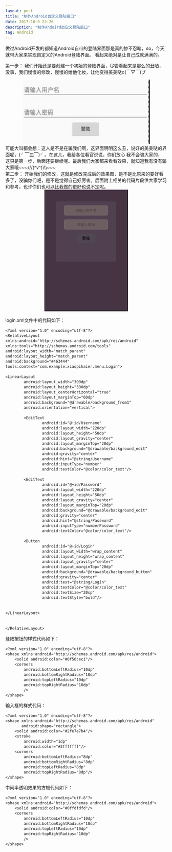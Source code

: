 ```yaml
---
layout: post
title: "制作Android自定义登陆窗口"
date: 2017-10-9 22:26
description: "制作Andoird自定义登陆窗口"
tag: Android
---
```


做过Android开发的都知道Android自带的登陆界面那是真的惨不忍睹，so，今天就带大家来实现自定义的Android登陆界面。
看起来绝对是让自己成就满满的。

第一步：
我们开始还是要创建一个初始的登陆界面，尽管看起来是那么的丑陋，没事，我们慢慢的修改，慢慢的给他化妆，让他变得美美哒o(*￣▽￣*)ブ
<div align="center">
	<img src="/images/image/Login.jpg" height="200" width="400" />
</div>
可能大叫都会想：这人是不是在骗我们啊，这界面明明这么丑，说好的美美哒的界面呢，(╯▔皿▔)╯。在这儿，我给各位看官说说，你们放心
我不会骗大家的，这只是第一步，后面还要继续呢。最后我们大家都来看看效果，就知道我有没有骗大家哦~~~///(^v^)\\\~~~
<div >
第二步：
开始我们的修改，这就是修改完成后的效果图，是不是比原来的要好看多了，没骗你们吧，是不是觉得自己好厉害。后面附上相关的代码片段供大家学习和参考，也许你们也可以比我做的更好也说不定呢。
</div>
<div align="center">
	<img src="/images/image/login_two.png" height="379" width="261" />
</div>

login.xml文件中的代码如下：
```
<?xml version="1.0" encoding="utf-8"?>
<RelativeLayout
xmlns:android="http://schemas.android.com/apk/res/android"
xmlns:tools="http://schemas.android.com/tools"
android:layout_width="match_parent"
android:layout_height="match_parent"
android:background="#463444"
tools:context="com.example.xiaopihaier.menu.Login">

<LinearLayout
		android:layout_width="300dp"
		android:layout_height="300dp"
		android:layout_centerHorizontal="true"
		android:layout_marginTop="60dp"
		android:background="@drawable/background_from1"
		android:orientation="vertical">

		<EditText
				android:id="@+id/Username"
				android:layout_width="220dp"
				android:layout_height="50dp"
				android:layout_gravity="center"
				android:layout_marginTop="20dp"
				android:background="@drawable/background_edit"
				android:gravity="center"
				android:hint="@string/Username"
				android:inputType="number"
				android:textColor="@color/color_text"/>

		<EditText
				android:id="@+id/Password"
				android:layout_width="220dp"
				android:layout_height="50dp"
				android:layout_gravity="center"
				android:layout_marginTop="20dp"
				android:background="@drawable/background_edit"
				android:gravity="center"
				android:hint="@string/Password"
				android:inputType="numberPassword"
				android:textColor="@color/color_text"/>

		<Button
				android:id="@+id/Login"
				android:layout_width="wrap_content"
				android:layout_height="wrap_content"
				android:layout_gravity="center"
				android:layout_marginTop="20dp"
				android:background="@drawable/background_button"
				android:gravity="center"
				android:text="@string/Login"
				android:textColor="@color/color_text"
				android:textSize="20sp"
				android:textStyle="bold"/>


</LinearLayout>


</RelativeLayout>

```
登陆按钮的样式代码如下：
```
<?xml version="1.0" encoding="utf-8"?>
<shape xmlns:android="http://schemas.android.com/apk/res/android">
    <solid android:color="#0f50cec1"/>
    <corners
        android:bottomLeftRadius="10dp"
        android:bottomRightRadius="10dp"
        android:topLeftRadius="10dp"
        android:topRightRadius="10dp"
        />
</shape>
```

输入框的样式代码：
```
<?xml version="1.0" encoding="utf-8"?>
<shape xmlns:android="http://schemas.android.com/apk/res/android"
       android:shape="rectangle">
    <solid android:color="#2fe7e7b4"/>
    <stroke
        android:width="1dp"
        android:color="#2fffffff"/>
    <corners
        android:bottomLeftRadius="8dp"
        android:bottomRightRadius="8dp"
        android:topLeftRadius="8dp"
        android:topRightRadius="8dp"/>
</shape>
```

中间半透明效果的方框代码如下：
```
<?xml version="1.0" encoding="utf-8"?>
<shape xmlns:android="http://schemas.android.com/apk/res/android">
    <solid android:color="#0ffdfdfd"/>
    <corners
        android:bottomLeftRadius="10dp"
        android:bottomRightRadius="10dp"
        android:topLeftRadius="10dp"
        android:topRightRadius="10dp"
        />
</shape>
```
